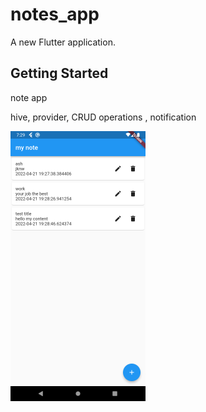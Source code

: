 # notes_app

A new Flutter application.

## Getting Started

note app

hive, provider, CRUD operations , notification

![](screen.png)